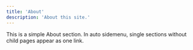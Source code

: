 ```yaml
---
title: 'About'
description: 'About this site.'
---
```


This is a simple About section. In auto sidemenu, single sections without child pages appear as one link.
